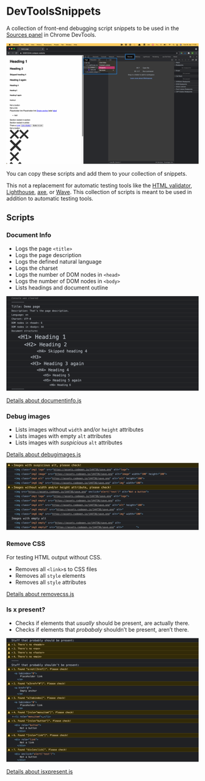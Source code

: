 # DevToolsSnippets

A collection of front-end debugging script snippets to be used in the [Sources panel](https://developer.chrome.com/docs/devtools/javascript/sources/) in Chrome DevTools.

<img src="assets/sourcespanel.png" alt="The “Snippets” section highlighted in the sources panel in Chrome DevTools" width="838" height="524" style="height: auto">

You can copy these scripts and add them to your collection of snippets.

This not a replacement for automatic testing tools like the [HTML validator](https://validator.w3.org/), [Lighthouse](https://web.dev/measure/?gclid=Cj0KCQjw9_mDBhCGARIsAN3PaFP31wNLbJyN8-iNzbOLDsGQOnIszfGveSQlruMFM5ebkT4IL1Uh574aAmIuEALw_wcB), [axe](https://www.deque.com/axe/), or [Wave](https://wave.webaim.org/). This collection of scripts is meant to be used in addition to automatic testing tools.

## Scripts
### Document Info

* Logs the page `<title>`
* Logs the page description
* Logs the defined natural language
* Logs the charset 
* Logs the number of DOM nodes in `<head>`
* Logs the number of DOM nodes in `<body>`
* Lists headings and document outline

![Demo output of the basic document information, including the heading outline that shows empty and skipped headings](assets/docinfo.png)

[Details about documentinfo.js](documentinfo/)
### Debug images

* Lists images without `width` and/or `height` attributes
* Lists images with empty `alt` attributes
* Lists images with _suspicious_  `alt` attributes

[Details about debugimages.js](debugimages/)

![Demo output of the image debugging script that lists images with suspicious and empty alts and images with missing width or height attributes](assets/imagedebug.png)

### Remove CSS

For testing HTML output without CSS.

* Removes all `<link>`s to CSS files
* Removes all `style` elements
* Removes all `style` attributes

[Details about removecss.js](removecss/)

### Is x present?

* Checks if elements that _usually_ should be present, are actually there.
* Checks if elements that _probabaly_ shouldn’t be present, aren’t there.


![Demo output of the “Is x present?” script that lists a bunch of warning related to malformed HTML](assets/isxpresent.png)

[Details about isxpresent.js](isxpresent/)

